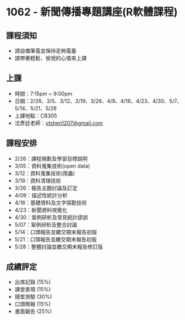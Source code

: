 # 1062 - 新聞傳播專題講座(R軟體課程)

## 課程須知

- 請自備筆電並保持足夠電量
- 請帶著輕鬆、愉悅的心情來上課


## 上課

- 時間：7:15pm ~ 9:00pm
- 日期：2/26、3/5、3/12、3/19、3/26、4/9、4/16、4/23、4/30、5/7、5/14、5/21、5/28
- 上課地點：CB305
- 沈彥廷老師：ytshen1207@gmail.com


## 課程安排

- 2/26：課程規劃及學習目標說明
- 3/05：資料蒐集技術(open data)
- 3/12：資料蒐集技術(爬蟲)
- 3/19：資料清理技術
- 3/26：報告主題討論及訂定
- 4/09：描述性統計分析
- 4/16：基礎資料及文字探勘技術
- 4/23：新聞資料視覺化
- 4/30：案例研析及常見統計謬誤
- 5/07：案例研析及整合討論
- 5/14：口頭報告並繳交期末報告初版
- 5/21：口頭報告並繳交期末報告初版
- 5/28：整體討論並繳交期末報告修訂版


## 成績評定

- 出席記錄 (15%)
- 課堂表現 (15%)
- 隨堂測驗 (30%)
- 口頭簡報 (15%)
- 書面報告 (25%)
